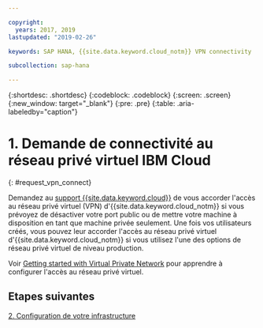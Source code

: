 ```yaml
---

copyright:
  years: 2017, 2019
lastupdated: "2019-02-26"

keywords: SAP HANA, {{site.data.keyword.cloud_notm}} VPN connectivity

subcollection: sap-hana

---
```


{:shortdesc: .shortdesc}
{:codeblock: .codeblock}
{:screen: .screen}
{:new_window: target="_blank"}
{:pre: .pre}
{:table: .aria-labeledby="caption"}

# 1. Demande de connectivité au réseau privé virtuel IBM Cloud
{: #request_vpn_connect}

Demandez au [support {{site.data.keyword.cloud}}](/docs/get-support?topic=get-support-getting-customer-support#getting-customer-support) de vous accorder l'accès au réseau privé virtuel (VPN) d'{{site.data.keyword.cloud_notm}} si vous prévoyez de désactiver votre port public ou de mettre votre machine à disposition en tant que machine privée seulement. Une fois vos utilisateurs créés, vous pouvez leur accorder l'accès au réseau privé virtuel d'{{site.data.keyword.cloud_notm}} si vous utilisez l'une des options de réseau privé virtuel de niveau production.

Voir [Getting started with Virtual Private Network](/docs/infrastructure/iaas-vpn?topic=VPN-getting-started-with-virtual-private-networking-vpn-#getting-started-with-virtual-private-networking-vpn-) pour apprendre à configurer l'accès au réseau privé virtuel.

## Etapes suivantes

  [2. Configuration de votre infrastructure](/docs/infrastructure/sap-hana?topic=sap-hana-set_up_infrastructure#set_up_infrastructure)
